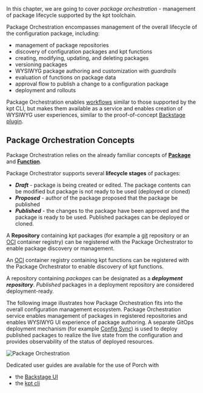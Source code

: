 In this chapter, we are going to cover _package orchestration_ - management
of package lifecycle supported by the kpt toolchain.

Package Orchestration encompasses management of the overall lifecycle of the
configuration package, including:

* management of package repositories
* discovery of configuration packages and kpt functions
* creating, modifying, updating, and deleting packages
* versioning packages
* WYSIWYG package authoring and customization with _guardrails_
* evaluation of functions on package data
* approval flow to publish a change to a configuration package
* deployment and rollouts

Package Orchestration enables [workflows](/book/02-concepts/02-workflows)
similar to those supported by the kpt CLI, but makes them available as a
service and enables creation of WYSIWYG user experiences, similar to the
proof-of-concept [Backstage plugin](/guides/namespace-provisioning-ui).

## Package Orchestration Concepts

Package Orchestration relies on the already familiar concepts of
[**Package**](/book/02-concepts/01-packages)
and [**Function**](/book/02-concepts/03-functions).

Package Orchestrator supports several **lifecycle stages** of packages:
* ***Draft*** - package is being created or edited. The package contents can be
  modified but package is not ready to be used (deployed or cloned)
* ***Proposed*** - author of the package proposed that the package be published
* ***Published*** - the changes to the package have been approved and the
  package is ready to be used. Published packages can be deployed or cloned.

A **Repository** containing kpt packages (for example a [git][] repository or
an [OCI][] container registry) can be registered with the Package Orchestrator
to enable package discovery or management.

An [OCI][] container registry containing kpt functions can be registered with
the Package Orchestrator to enable discovery of kpt functions.

A repository containing *packages* can be designated as a
***deployment repository***. *Published* packages in a deployment repository are
considered deployment-ready.

<!-- Reference links -->
[git]: https://git-scm.org/
[oci]: https://opencontainers.org/
[config sync]: https://cloud.google.com/anthos-config-management/docs/config-sync-overview

The following image illustrates how Package Orchestration fits into the overall
configuration management ecosystem. Package Orchestration service enables
management of packages in registered repositories and enables WYSIWYG UI
experience of package authoring.
A separate GitOps deployment mechanism (for example [Config Sync][]) is used to
deploy published packages to realize the live state from the configuration and
provides observability of the status of deployed resources.

![Package Orchestration](/static/images/package-orchestration.svg)

Dedicated user guides are available for the use of Porch with
* the [Backstage UI](/guides/namespace-provisioning-ui)
* the [kpt cli](/guides/porch-user-guide)
